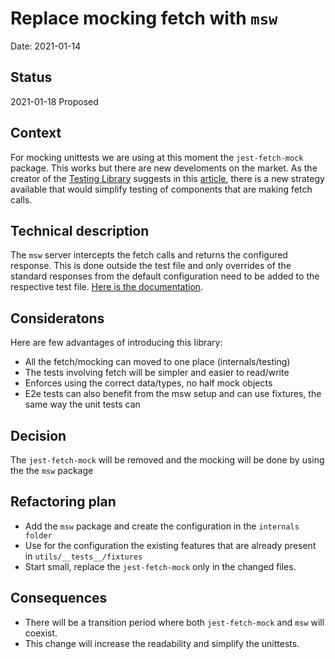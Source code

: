 # Replace mocking fetch with `msw`

Date: 2021-01-14

## Status

2021-01-18 Proposed

## Context

For mocking unittests we are using at this moment the `jest-fetch-mock` package. This works but there are new develoments on the market. As the creator of the [Testing Library](https://testing-library.com/) suggests in this [article](https://kentcdodds.com/blog/stop-mocking-fetch), there is a new strategy available that would simplify testing of components that are making fetch calls.

## Technical description
The `msw` server intercepts the fetch calls and returns the configured response. This is done outside the test file and only overrides of the standard responses from the default configuration need to be added to the respective test file. [Here is the documentation](https://github.com/mswjs/msw).

## Consideratons
Here are few advantages of introducing this library:
- All the fetch/mocking can moved to one place (internals/testing)
- The tests involving fetch will be simpler and easier to read/write
- Enforces using the correct data/types, no half mock objects
- E2e tests can also benefit from the msw setup and can use fixtures, the same way the unit tests can

## Decision
The `jest-fetch-mock` will be removed and the mocking will be done by using the the `msw` package


## Refactoring plan
- Add the `msw` package and create the configuration in the `internals folder`
- Use for the configuration the existing features that are already present in `utils/__tests__/fixtures`
- Start small, replace the `jest-fetch-mock` only in the changed files.


## Consequences

- There will be a transition period where both `jest-fetch-mock` and `msw` will coexist.
- This change will increase the readability and simplify the unittests.
